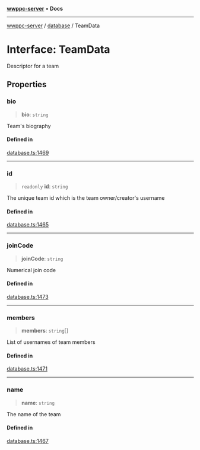[**wwppc-server**](../../README.md) • **Docs**

***

[wwppc-server](../../modules.md) / [database](../README.md) / TeamData

# Interface: TeamData

Descriptor for a team

## Properties

### bio

> **bio**: `string`

Team's biography

#### Defined in

[database.ts:1469](https://github.com/WWPPC/WWPPC-server/blob/ed9c7da6b6decb294863e396def82e9a8d81b105/src/database.ts#L1469)

***

### id

> `readonly` **id**: `string`

The unique team id which is the team owner/creator's username

#### Defined in

[database.ts:1465](https://github.com/WWPPC/WWPPC-server/blob/ed9c7da6b6decb294863e396def82e9a8d81b105/src/database.ts#L1465)

***

### joinCode

> **joinCode**: `string`

Numerical join code

#### Defined in

[database.ts:1473](https://github.com/WWPPC/WWPPC-server/blob/ed9c7da6b6decb294863e396def82e9a8d81b105/src/database.ts#L1473)

***

### members

> **members**: `string`[]

List of usernames of team members

#### Defined in

[database.ts:1471](https://github.com/WWPPC/WWPPC-server/blob/ed9c7da6b6decb294863e396def82e9a8d81b105/src/database.ts#L1471)

***

### name

> **name**: `string`

The name of the team

#### Defined in

[database.ts:1467](https://github.com/WWPPC/WWPPC-server/blob/ed9c7da6b6decb294863e396def82e9a8d81b105/src/database.ts#L1467)
